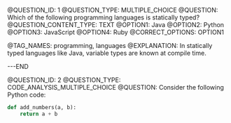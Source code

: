 @QUESTION_ID: 1
@QUESTION_TYPE: MULTIPLE_CHOICE
@QUESTION:
Which of the following programming languages is statically typed?
@QUESTION_CONTENT_TYPE: TEXT
@OPTION1: Java
@OPTION2: Python
@OPTION3: JavaScript
@OPTION4: Ruby
@CORRECT_OPTIONS: OPTION1

@TAG_NAMES: programming, languages
@EXPLANATION: In statically typed languages like Java, variable types are known at compile time.

---END

@QUESTION_ID: 2
@QUESTION_TYPE: CODE_ANALYSIS_MULTIPLE_CHOICE
@QUESTION:
Consider the following Python code:
```python
def add_numbers(a, b):
    return a + b
